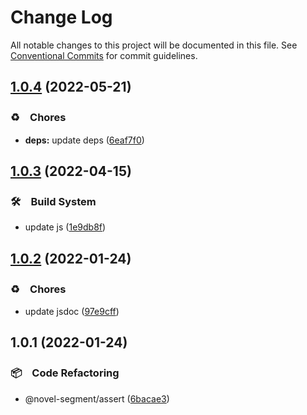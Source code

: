 # Change Log

All notable changes to this project will be documented in this file.
See [Conventional Commits](https://conventionalcommits.org) for commit guidelines.

## [1.0.4](https://github.com/bluelovers/ws-segment/compare/@novel-segment/assert@1.0.3...@novel-segment/assert@1.0.4) (2022-05-21)


### ♻️　Chores

* **deps:** update deps ([6eaf7f0](https://github.com/bluelovers/ws-segment/commit/6eaf7f0fb6e8d803b5eb8dbb3e2cd7a1d6b19f52))





## [1.0.3](https://github.com/bluelovers/ws-segment/compare/@novel-segment/assert@1.0.2...@novel-segment/assert@1.0.3) (2022-04-15)


### 🛠　Build System

* update js ([1e9db8f](https://github.com/bluelovers/ws-segment/commit/1e9db8f6a717a2ef40dec86b22e729dafc2ed8d7))





## [1.0.2](https://github.com/bluelovers/ws-segment/compare/@novel-segment/assert@1.0.1...@novel-segment/assert@1.0.2) (2022-01-24)


### ♻️　Chores

* update jsdoc ([97e9cff](https://github.com/bluelovers/ws-segment/commit/97e9cff4c97fea4a7497ba01e5309b8e5c06f650))





## 1.0.1 (2022-01-24)


### 📦　Code Refactoring

* @novel-segment/assert ([6bacae3](https://github.com/bluelovers/ws-segment/commit/6bacae36c9dd419648d8ee36d60d2e478f967ee1))
